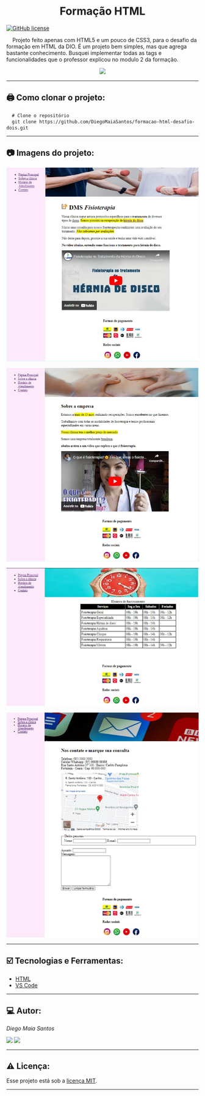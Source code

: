 # <h1 align="center">Formação HTML</h1>

[![GitHub license](https://img.shields.io/github/license/DiegoMaiaSantos/formacao-html-desafio-dois)](https://github.com/DiegoMaiaSantos/formacao-html-desafio-dois/blob/main/LICENSE)

<p>
&nbsp;&nbsp;&nbsp;
Projeto feito apenas com HTML5 e um pouco de CSS3, para o desafio da formação em HTML da DIO. É um projeto bem simples, mas que agrega bastante conhecimento. Busquei implementar todas as tags e funcionalidades que o professor explicou no modulo 2 da formação. 
</p> 

 <p align="center">
<img src="http://img.shields.io/static/v1?label=STATUS&message=%20FINALIZADO&color=YELLOW&style=for-the-badge"/>
</p>

***
## 🖨️ Como clonar o projeto: 
```
  # Clone o repositório
  git clone https://github.com/DiegoMaiaSantos/formacao-html-desafio-dois.git
  ```
***
## 📷 Imagens do projeto: 
<p align ="center">
 <img src ="https://github.com/DiegoMaiaSantos/imagens-projetos-variados/blob/main/formacao-html-img/page-desafio-01.jpg" width =""/>
 </p>
 
 <p align ="center">
 <img src ="https://github.com/DiegoMaiaSantos/imagens-projetos-variados/blob/main/formacao-html-img/page-desafio-02.jpg" width =""/>
 </p>
  
 <p align ="center">
 <img src ="https://github.com/DiegoMaiaSantos/imagens-projetos-variados/blob/main/formacao-html-img/page-desafio-03.jpg" width =""/>
 </p>
  
 <p align ="center">
 <img src ="https://github.com/DiegoMaiaSantos/imagens-projetos-variados/blob/main/formacao-html-img/page-desafio-04.jpg" width =""/>
 </p>

***
## ☑️ Tecnologias e Ferramentas: 
* [HTML](https://developer.mozilla.org/en-US/docs/Web/HTML)
* [VS Code](https://code.visualstudio.com/)
***
## 💻 Autor:
_Diego Maia Santos_ 
<div> 
  <a href = "mailto:diegom.santos03@gmail.com"><img src="https://img.shields.io/badge/-Gmail-%23333?style=for-the-badge&logo=gmail&logoColor=white" target="_blank"></a>
  <a href="https://br.linkedin.com/in/diego-maia-santos-21615b208" target="_blank"><img src="https://img.shields.io/badge/-LinkedIn-%230077B5?style=for-the-badge&logo=linkedin&logoColor=white" target="_blank"></a> 
</div>

***
## ⚠️ Licença:
Esse projeto está sob a [licença MIT](https://github.com/DiegoMaiaSantos/formacao-html-desafio-dois/blob/main/LICENSE).

***